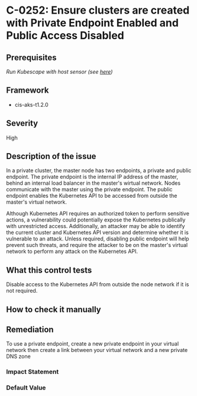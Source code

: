 # C-0252: Ensure clusters are created with Private Endpoint Enabled and Public Access Disabled

## Prerequisites
 *Run Kubescape with host sensor (see [here](https://hub.armo.cloud/docs/host-sensor))*
 
## Framework
* cis-aks-t1.2.0
 
## Severity
High

## Description of the issue
In a private cluster, the master node has two endpoints, a private and public endpoint. The private endpoint is the internal IP address of the master, behind an internal load balancer in the master's wirtual network. Nodes communicate with the master using the private endpoint. The public endpoint enables the Kubernetes API to be accessed from outside the master's virtual network.

 Although Kubernetes API requires an authorized token to perform sensitive actions, a vulnerability could potentially expose the Kubernetes publically with unrestricted access. Additionally, an attacker may be able to identify the current cluster and Kubernetes API version and determine whether it is vulnerable to an attack. Unless required, disabling public endpoint will help prevent such threats, and require the attacker to be on the master's virtual network to perform any attack on the Kubernetes API.
 
## What this control tests 
Disable access to the Kubernetes API from outside the node network if it is not required.
 
## How to check it manually 

 
## Remediation
To use a private endpoint, create a new private endpoint in your virtual network then create a link between your virtual network and a new private DNS zone
 
### Impact Statement

 
### Default Value

 
